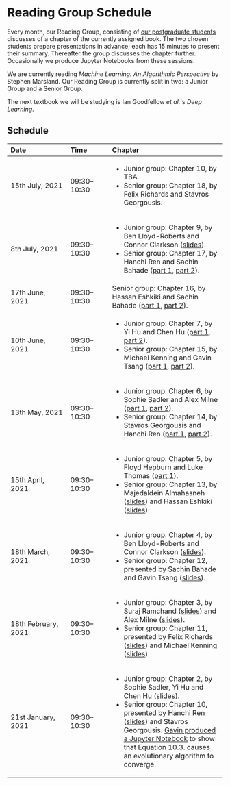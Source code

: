 # Reading Group Schedule

Every month, our Reading Group, consisting of [our postgraduate students](http://csvision.swansea.ac.uk/index.php?n=Site.People#pgr) discusses of a chapter of the currently assigned book. The two chosen students prepare presentations in advance; each has 15 minutes to present their summary. Thereafter the group discusses the chapter further. Occasionally we produce Jupyter Notebooks from these sessions. 

We are currently reading *Machine Learning: An Algorithmic Perspective* by Stephen Marsland. Our Reading Group is currently split in two: a Junior Group and a Senior Group.

The next textbook we will be studying is Ian Goodfellow *et al.*'s *Deep Learning*.

## Schedule

|<div style="width:120px">Date</div>|<div style="width:80px">Time</div>|Chapter|
|:---|:---|:------|
15th July, 2021 | 09:30&ndash;10:30 | <ul><li>Junior group: Chapter 10, by TBA.</li><li>Senior group: Chapter 18, by Felix Richards and Stavros Georgousis.</li></ul>
8th July, 2021 | 09:30&ndash;10:30 | <ul><li>Junior group: Chapter 9, by Ben Lloyd-Roberts and Connor Clarkson ([slides](docs/Reading%20Group/Junior%20Group,%20Chapter%208,%20Connor%20and%20Ben.pdf)).</li><li>Senior group: Chapter 17, by Hanchi Ren and Sachin Bahade ([part 1](docs/Reading%20Group/Senior%20Group,%20Chapter%2017,%20Part%201,%20Hans.pdf), [part 2](docs/Reading%20Group/Senior%20Group,%20Chapter%2017,%20Part%202,%20Sachin.pdf)).</li></ul>
17th June, 2021 | 09:30&ndash;10:30 | Senior group: Chapter 16, by Hassan Eshkiki and Sachin Bahade ([part 1](docs/Reading%20Group/Senior%20Group,%20Chapter%2016,%20Part%201,%20Sachin.pdf), [part 2](docs/Reading%20Group/Senior%20Group,%20Chapter%2016,%20Part%202,%20Hassan.pdf)).
10th June, 2021 | 09:30&ndash;10:30 | <ul><li>Junior group: Chapter 7, by Yi Hu and Chen Hu ([part 1](docs/Reading%20Group/Junior%20Group,%20Chapter%207,%20Part%201,%20Chen.pdf), [part 2](docs/Reading%20Group/Junior%20Group,%20Chapter%207,%20Part%202,%20Yi.pdf)).</li><li>Senior group: Chapter 15, by Michael Kenning and Gavin Tsang ([part 1](docs/Reading%20Group/Senior%20Group,%20Chapter%2015,%20Part%201,%20Michael.pdf), [part 2](docs/Reading%20Group/Senior%20Group,%20Chapter%2015,%20Part%202,%20Gavin.pdf)).</li></ul>
13th May, 2021 | 09:30&ndash;10:30 | <ul><li>Junior group: Chapter 6, by Sophie Sadler and Alex Milne ([part 1](docs/Reading%20Group/Junior%20Group,%20Chapter%206,%20Part%201,%20Sophie.pdf), [part 2](docs/Reading%20Group/Junior%20Group,%20Chapter%206,%20Part%202,%20Alex.pdf)).</li><li>Senior group: Chapter 14, by Stavros Georgousis and Hanchi Ren ([part 1](docs/Reading%20Group/Senior%20Group,%20Chapter%2014,%20Part%201,%20Hans.pdf), [part 2](docs/Reading%20Group/Senior%20Group,%20Chapter%2014,%20Part%202,%20Stavros.pdf)).</li></ul>
15th April, 2021 | 09:30&ndash;10:30 | <ul><li>Junior group: Chapter 5, by Floyd Hepburn and Luke Thomas ([part 1](docs/Reading%20Group/Junior%20Group,%20Chapter%204,%20Part%201,%20Luke.pdf)).</li><li>Senior group: Chapter 13, by Majedaldein Almahasneh ([slides](docs/Reading%20Group/Senior%20Group,%20Chapter%2013,%20Part%201,%20Majed.pdf)) and Hassan Eshkiki ([slides](docs/Reading%20Group/Senior%20Group,%20Chapter%2013,%20Part%202,%20Hassan.pdf)).</li></ul>
18th March, 2021 | 09:30&ndash;10:30 | <ul><li>Junior group: Chapter 4, by Ben Lloyd-Roberts and Connor Clarkson ([slides](docs/Reading%20Group/Junior%20Group,%20Chapter%204,%20Connor%20and%20Ben.pdf)).</li><li>Senior group: Chapter 12, presented by Sachin Bahade and Gavin Tsang ([slides](docs/Reading%20Group/Senior%20Group,%20Chapter%2012,%20Part%202,%20Gavin.pdf)).</li></ul>
18th February, 2021 | 09:30&ndash;10:30 | <ul><li>Junior group: Chapter 3, by Suraj Ramchand ([slides](docs/Reading%20Group/Junior%20Group,%20Chapter%203,%20Part%201,%20Suraj.pptx)) and Alex Milne ([slides](docs/Reading%20Group/Junior%20Group,%20Chapter%203,%20Part%202,%20Alex.pptx)).</li><li>Senior group: Chapter 11, presented by Felix Richards ([slides](docs/Reading%20Group/Senior%20Group,%20Chapter%2011,%20Part%201,%20Felix.pdf)) and Michael Kenning ([slides](docs/Reading%20Group/Senior%20Group,%20Chapter%2011,%20Part%202,%20Michael.pdf)).</li></ul>
21st January, 2021 | 09:30&ndash;10:30 | <ul><li>Junior group: Chapter 2, by Sophie Sadler, Yi Hu and Chen Hu ([slides](docs/Reading%20Group/Junior%20Group,%20Chapter%202,%20Chen,%20Yi%20and%20Sophie.pdf)).</li><li>Senior group: Chapter 10, presented by Hanchi Ren ([slides](docs/Reading%20Group/Senior%20Group,%20Chapter%2010,%20Hans.pdf)) and Stavros Georgousis. [Gavin produced a Jupyter Notebook](code/Reading%20Group,%20Equation%2010.3.ipynb) to show that Equation 10.3. causes an evolutionary algorithm to converge.</li></ul>